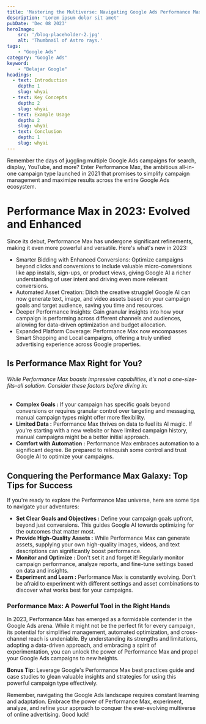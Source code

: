 ```yaml
---
title: 'Mastering the Multiverse: Navigating Google Ads Performance Max in 2023'
description: 'Lorem ipsum dolor sit amet'
pubDate: 'Dec 08 2023'
heroImage: 
    src: '/blog-placeholder-2.jpg'
    alt: 'Thumbnail of Astro rays.'
tags: 
    - "Google Ads"
category: "Google Ads"
keyword: 
    - "Belajar Google"
headings:
  - text: Introduction
    depth: 1
    slug: whyai
  - text: Key Concepts
    depth: 2
    slug: whyai
  - text: Example Usage
    depth: 2
    slug: whyai
  - text: Conclusion
    depth: 1
    slug: whyai
---
```


Remember the days of juggling multiple Google Ads campaigns for search, display, YouTube, and more? Enter Performance Max, the ambitious all-in-one campaign type launched in 2021 that promises to simplify campaign management and maximize results across the entire Google Ads ecosystem.

# Performance Max in 2023: Evolved and Enhanced

Since its debut, Performance Max has undergone significant refinements, making it even more powerful and versatile. Here's what's new in 2023:

* Smarter Bidding with Enhanced Conversions: Optimize campaigns beyond clicks and conversions to include valuable micro-conversions like app installs, sign-ups, or product views, giving Google AI a richer understanding of user intent and driving even more relevant conversions.
* Automated Asset Creation: Ditch the creative struggle! Google AI can now generate text, image, and video assets based on your campaign goals and target audience, saving you time and resources.
* Deeper Performance Insights: Gain granular insights into how your campaign is performing across different channels and audiences, allowing for data-driven optimization and budget allocation.
* Expanded Platform Coverage: Performance Max now encompasses Smart Shopping and Local campaigns, offering a truly unified advertising experience across Google properties.

## Is Performance Max Right for You?

###### While Performance Max boasts impressive capabilities, it's not a one-size-fits-all solution. Consider these factors before diving in:

* **Complex Goals :** 
If your campaign has specific goals beyond conversions or requires granular control over targeting and messaging, manual campaign types might offer more flexibility.
* **Limited Data :** Performance Max thrives on data to fuel its AI magic. If you're starting with a new website or have limited campaign history, manual campaigns might be a better initial approach.
* **Comfort with Automation :** Performance Max embraces automation to a significant degree. Be prepared to relinquish some control and trust Google AI to optimize your campaigns.

## Conquering the Performance Max Galaxy: Top Tips for Success
If you're ready to explore the Performance Max universe, here are some tips to navigate your adventures:

* **Set Clear Goals and Objectives :** Define your campaign goals upfront, beyond just conversions. This guides Google AI towards optimizing for the outcomes that matter most.
* **Provide High-Quality Assets :** While Performance Max can generate assets, supplying your own high-quality images, videos, and text descriptions can significantly boost performance.
* **Monitor and Optimize :** Don't set it and forget it! Regularly monitor campaign performance, analyze reports, and fine-tune settings based on data and insights.
* **Experiment and Learn :** Performance Max is constantly evolving. Don't be afraid to experiment with different settings and asset combinations to discover what works best for your campaigns.

### Performance Max: A Powerful Tool in the Right Hands

In 2023, Performance Max has emerged as a formidable contender in the Google Ads arena. While it might not be the perfect fit for every campaign, its potential for simplified management, automated optimization, and cross-channel reach is undeniable. By understanding its strengths and limitations, adopting a data-driven approach, and embracing a spirit of experimentation, you can unlock the power of Performance Max and propel your Google Ads campaigns to new heights.

**Bonus Tip:** Leverage Google's Performance Max best practices guide and case studies to glean valuable insights and strategies for using this powerful campaign type effectively.

Remember, navigating the Google Ads landscape requires constant learning and adaptation. Embrace the power of Performance Max, experiment, analyze, and refine your approach to conquer the ever-evolving multiverse of online advertising. Good luck!